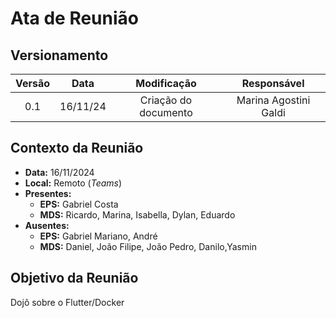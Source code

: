 # Ata de Reunião

## Versionamento

| Versão | Data | Modificação | Responsável |
| :-: | :-: | :-: | :-: |
| 0.1 | 16/11/24 | Criação do documento | Marina Agostini Galdi |


## Contexto da Reunião

* **Data:** 16/11/2024
* **Local:** Remoto (*Teams*)
* **Presentes:**
  * **EPS:** Gabriel Costa
  * **MDS:** Ricardo, Marina, Isabella, Dylan, Eduardo
* **Ausentes:**
  * **EPS:** Gabriel Mariano, André
  * **MDS:** Daniel, João Filipe, João Pedro, Danilo,Yasmin

## Objetivo da Reunião

Dojô sobre o Flutter/Docker